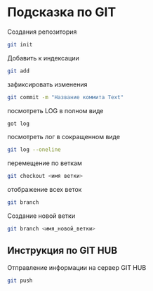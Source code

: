 # Подсказка по GIT

Создания репозитория
```sh
git init
```
Добавить к индексации
```sh
git add
```
зафиксировать изменения
```sh
git commit -m "Название коммита Text"
```
посмотреть LOG в полном виде
```sh
got log
```
посмотреть лог в сокращенном виде
```sh
git log --oneline
```

перемещение по веткам 
```sh
git checkout <имя ветки>
```

отображение всех веток
```sh
git branch 
```
 Создание новой ветки 
 ```sh
 git branch <имя_новой_ветки>
 ```

 ## Инструкция по GIT HUB

 Отправление информации на сервер GIT HUB
 ```sh
 git push 
 ```
 